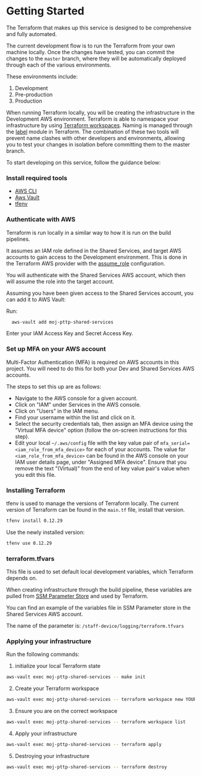 # Getting Started

The Terraform that makes up this service is designed to be comprehensive and fully automated.

The current development flow is to run the Terraform from your own machine locally. Once the changes have tested, you can commit the changes to the `master` branch, where they will be automatically deployed through each of the various environments.

These environments include:

1. Development
2. Pre-production
3. Production

When running Terraform locally, you will be creating the infrastructure in the Development AWS environment.
Terraform is able to namespace your infrastructure by using [Terraform workspaces](https://www.terraform.io/docs/state/workspaces.html). Naming is managed through the [label](https://github.com/cloudposse/terraform-null-label) module in Terraform. The combination of these two tools will prevent name clashes with other developers and environments, allowing you to test your changes in isolation before committing them to the master branch.

To start developing on this service, follow the guidance below:

### Install required tools

- [AWS CLI](https://aws.amazon.com/cli/)
- [Aws Vault](https://github.com/99designs/aws-vault) 
- [tfenv](https://github.com/tfutils/tfenv)

### Authenticate with AWS

Terraform is run locally in a similar way to how it is run on the build pipelines.

It assumes an IAM role defined in the Shared Services, and target AWS accounts to gain access to the Development environment.
This is done in the Terraform AWS provider with the [assume_role](https://support.hashicorp.com/hc/en-us/articles/360041289933-Using-AWS-AssumeRole-with-the-AWS-Terraform-Provider) configuration.

You will authenticate with the Shared Services AWS account, which then will assume the role into the target account.

Assuming you have been given access to the Shared Services account, you can add it to AWS Vault:

Run: 

```sh
  aws-vault add moj-pttp-shared-services
```

Enter your IAM Access Key and Secret Access Key.

### Set up MFA on your AWS account

Multi-Factor Authentication (MFA) is required on AWS accounts in this project. You will need to do this for both your Dev and Shared Services AWS accounts.

The steps to set this up are as follows:

- Navigate to the AWS console for a given account.
- Click on "IAM" under Services in the AWS console.
- Click on "Users" in the IAM menu.
- Find your username within the list and click on it.
- Select the security credentials tab, then assign an MFA device using the "Virtual MFA device" option (follow the on-screen instructions for this step).
- Edit your local `~/.aws/config` file with the key value pair of `mfa_serial=<iam_role_from_mfa_device>` for each of your accounts. The value for `<iam_role_from_mfa_device>` can be found in the AWS console on your IAM user details page, under "Assigned MFA device". Ensure that you remove the text "(Virtual)" from the end of key value pair's value when you edit this file.

### Installing Terraform

tfenv is used to manage the versions of Terraform locally.
The current version of Terraform can be found in the `main.tf` file, install that version.

```sh
tfenv install 0.12.29
```

Use the newly installed version:

```sh
tfenv use 0.12.29
```

### terraform.tfvars

This file is used to set default local development variables, which Terraform depends on.

When creating infrastructure through the build pipeline, these variables are pulled from [SSM Parameter Store](https://docs.aws.amazon.com/systems-manager/latest/userguide/systems-manager-parameter-store.html) and used by Terraform.

You can find an example of the variables file in SSM Parameter store in the Shared Services AWS account.

The name of the parameter is: `/staff-device/logging/terraform.tfvars`

### Applying your infrastructure

Run the following commands:

1. initialize your local Terraform state

```sh
aws-vault exec moj-pttp-shared-services -- make init
```

2. Create your Terraform workspace

```sh
aws-vault exec moj-pttp-shared-services -- terraform workspace new YOUR_UNIQUE_WORKSPACE_NAME
```

3. Ensure you are on the correct workspace

```sh
aws-vault exec moj-pttp-shared-services -- terraform workspace list
```

4. Apply your infrastructure

```sh
aws-vault exec moj-pttp-shared-services -- terraform apply
```

5. Destroying your infrastructure

```sh
aws-vault exec moj-pttp-shared-services -- terraform destroy
```
